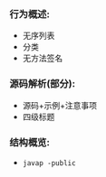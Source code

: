 ### 行为概述:  
- 无序列表  
- 分类  
- 无方法签名

### 源码解析(部分):  
- 源码+示例+注意事项  
- 四级标题

### 结构概览:  
- `javap -public`
